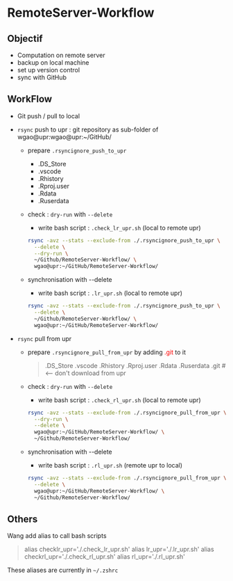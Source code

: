 
# RemoteServer-Workflow

## Objectif

- Computation on remote server
- backup on local machine
- set up version control
- sync with GitHub

## WorkFlow

- Git push / pull to local
- `rsync` push to upr : git repository as sub-folder of wgao@upr:wgao@upr:~/GitHub/
  - prepare `.rsyncignore_push_to_upr`
    - .DS_Store
    - .vscode
    - .Rhistory
    - .Rproj.user
    - .Rdata
    - .Ruserdata
  - check : `dry-run` with `--delete`
    - write bash script : `.check_lr_upr.sh` (local to remote upr)

    ```bash
    rsync -avz --stats --exclude-from ./.rsyncignore_push_to_upr \
      --delete \
      --dry-run \
      ~/Github/RemoteServer-Workflow/ \
      wgao@upr:~/GitHub/RemoteServer-Workflow/
    ```

  - synchronisation with --delete 
    - write bash script : `.lr_upr.sh` (local to remote upr)

    ```bash
    rsync -avz --stats --exclude-from ./.rsyncignore_push_to_upr \
      --delete \
      ~/Github/RemoteServer-Workflow/ \
      wgao@upr:~/GitHub/RemoteServer-Workflow/
    ```

- `rsync` pull from upr
  - prepare `.rsyncignore_pull_from_upr` by adding <span style="color:red">.git</span> to it
    > .DS_Store
    > .vscode
    > .Rhistory
    > .Rproj.user
    > .Rdata
    > .Ruserdata
    > .git # <-- don't download from upr

  - check : `dry-run` with `--delete`
    - write bash script : `.check_rl_upr.sh` (local to remote upr)

    ```bash
    rsync -avz --stats --exclude-from ./.rsyncignore_pull_from_upr \
      --dry-run \
      --delete \
      wgao@upr:~/GitHub/RemoteServer-Workflow/ \
      ~/Github/RemoteServer-Workflow/
    ```

  - synchronisation with --delete
    - write bash script : `.rl_upr.sh` (remote upr to local)

    ```bash
    rsync -avz --stats --exclude-from ./.rsyncignore_pull_from_upr \
      --delete \
      wgao@upr:~/GitHub/RemoteServer-Workflow/ \
      ~/Github/RemoteServer-Workflow/
    ```
## Others

Wang add alias to call bash scripts

> alias checklr_upr='./.check_lr_upr.sh'
> alias lr_upr='./.lr_upr.sh'
> alias checkrl_upr='./.check_rl_upr.sh'
> alias rl_upr='./.rl_upr.sh'

These aliases are currently in `~/.zshrc`
